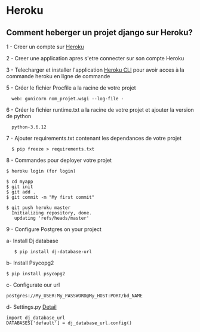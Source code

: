 # Heroku

## Comment heberger un projet django sur Heroku?

1 - Creer un compte sur [Heroku](https://www.heroku.com/) 

2 - Creer une application apres s'etre connecter sur son compte Heroku

3 - Telecharger et installer l'application [Heroku CLI](https://devcenter.heroku.com/articles/heroku-cli) pour avoir acces à la commande heroku en ligne de commande

5 -   Créer le fichier Procfile a la racine de votre projet
  
      web: gunicorn nom_projet.wsgi --log-file -
      
6 -   Créer le fichier runtime.txt a la racine de votre projet et ajouter la version de python

      python-3.6.12
      
      
7 - Ajouter requirements.txt contenant les dependances de votre projet

      $ pip freeze > requirements.txt
      
8 - Commandes pour deployer votre projet 

    $ heroku login (for login)
    
    $ cd myapp
    $ git init
    $ git add .
    $ git commit -m "My first commit"
    
    $ git push heroku master
      Initializing repository, done.
       updating 'refs/heads/master'

 9 - Configure Postgres on your project
 
   a- Install Dj database
   
       $ pip install dj-database-url
       
   b- Install Psycopg2
  
    $ pip install psycopg2
  
  c- Configurate our url
  
    postgres://My_USER:My_PASSWORD@My_HOST:PORT/bd_NAME
    
   d- Settings.py [Detail](https://pypi.org/project/dj-database-url/)
   
    import dj_database_url
    DATABASES['default'] = dj_database_url.config()
              
      
          
    


